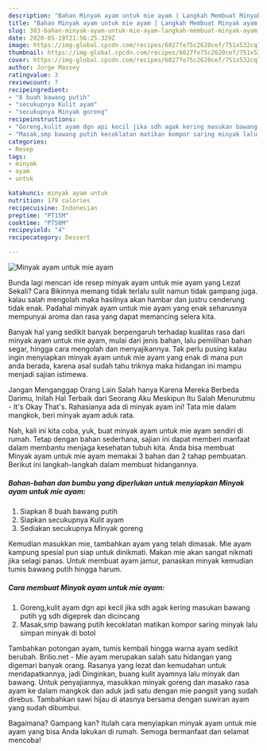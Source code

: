 ```yaml
---
description: "Bahan Minyak ayam untuk mie ayam | Langkah Membuat Minyak ayam untuk mie ayam Yang Sempurna"
title: "Bahan Minyak ayam untuk mie ayam | Langkah Membuat Minyak ayam untuk mie ayam Yang Sempurna"
slug: 383-bahan-minyak-ayam-untuk-mie-ayam-langkah-membuat-minyak-ayam-untuk-mie-ayam-yang-sempurna
date: 2020-05-19T21:56:25.329Z
image: https://img-global.cpcdn.com/recipes/6027fe75c2620cef/751x532cq70/minyak-ayam-untuk-mie-ayam-foto-resep-utama.jpg
thumbnail: https://img-global.cpcdn.com/recipes/6027fe75c2620cef/751x532cq70/minyak-ayam-untuk-mie-ayam-foto-resep-utama.jpg
cover: https://img-global.cpcdn.com/recipes/6027fe75c2620cef/751x532cq70/minyak-ayam-untuk-mie-ayam-foto-resep-utama.jpg
author: Jorge Massey
ratingvalue: 3
reviewcount: 7
recipeingredient:
- "8 buah bawang putih"
- "secukupnya Kulit ayam"
- "secukupnya Minyak goreng"
recipeinstructions:
- "Goreng,kulit ayam dgn api kecil jika sdh agak kering masukan bawang putih yg sdh digeprek dan dicincang"
- "Masak,smp bawang putih kecoklatan matikan kompor saring minyak lalu simpan minyak di botol"
categories:
- Resep
tags:
- minyak
- ayam
- untuk

katakunci: minyak ayam untuk 
nutrition: 179 calories
recipecuisine: Indonesian
preptime: "PT15M"
cooktime: "PT50M"
recipeyield: "4"
recipecategory: Dessert

---
```



![Minyak ayam untuk mie ayam](https://img-global.cpcdn.com/recipes/6027fe75c2620cef/751x532cq70/minyak-ayam-untuk-mie-ayam-foto-resep-utama.jpg)

Bunda lagi mencari ide resep minyak ayam untuk mie ayam yang Lezat Sekali? Cara Bikinnya memang tidak terlalu sulit namun tidak gampang juga. kalau salah mengolah maka hasilnya akan hambar dan justru cenderung tidak enak. Padahal minyak ayam untuk mie ayam yang enak seharusnya mempunyai aroma dan rasa yang dapat memancing selera kita.

Banyak hal yang sedikit banyak berpengaruh terhadap kualitas rasa dari minyak ayam untuk mie ayam, mulai dari jenis bahan, lalu pemilihan bahan segar, hingga cara mengolah dan menyajikannya. Tak perlu pusing kalau ingin menyiapkan minyak ayam untuk mie ayam yang enak di mana pun anda berada, karena asal sudah tahu triknya maka hidangan ini mampu menjadi sajian istimewa.

Jangan Menganggap Orang Lain Salah hanya Karena Mereka Berbeda Darimu, Inilah Hal Terbaik dari Seorang Aku Meskipun Itu Salah Menurutmu - It&#39;s Okay That&#39;s. Rahasianya ada di minyak ayam ini! Tata mie dalam mangkok, beri minyak ayam aduk rata.


Nah, kali ini kita coba, yuk, buat minyak ayam untuk mie ayam sendiri di rumah. Tetap dengan bahan sederhana, sajian ini dapat memberi manfaat dalam membantu menjaga kesehatan tubuh kita. Anda bisa membuat Minyak ayam untuk mie ayam memakai 3 bahan dan 2 tahap pembuatan. Berikut ini langkah-langkah dalam membuat hidangannya.

<!--inarticleads1-->

##### Bahan-bahan dan bumbu yang diperlukan untuk menyiapkan Minyak ayam untuk mie ayam:

1. Siapkan 8 buah bawang putih
1. Siapkan secukupnya Kulit ayam
1. Sediakan secukupnya Minyak goreng


Kemudian masukkan mie, tambahkan ayam yang telah dimasak. Mie ayam kampung spesial pun siap untuk dinikmati. Makan mie akan sangat nikmati jika selagi panas. Untuk membuat ayam jamur, panaskan minyak kemudian tumis bawang putih hingga harum. 

<!--inarticleads2-->

##### Cara membuat Minyak ayam untuk mie ayam:

1. Goreng,kulit ayam dgn api kecil jika sdh agak kering masukan bawang putih yg sdh digeprek dan dicincang
1. Masak,smp bawang putih kecoklatan matikan kompor saring minyak lalu simpan minyak di botol


Tambahkan potongan ayam, tumis kembali hingga warna ayam sedikit berubah. Brilio.net - Mie ayam merupakan salah satu hidangan yang digemari banyak orang. Rasanya yang lezat dan kemudahan untuk mendapatkannya, jadi Dinginkan, buang kulit ayamnya lalu minyak dan bawang. Untuk penyajiannya, masukkan minyak goreng dan masako rasa ayam ke dalam mangkok dan aduk jadi satu dengan mie pangsit yang sudah direbus. Tambahkan sawi hijau di atasnya bersama dengan suwiran ayam yang sudah dibumbui. 

Bagaimana? Gampang kan? Itulah cara menyiapkan minyak ayam untuk mie ayam yang bisa Anda lakukan di rumah. Semoga bermanfaat dan selamat mencoba!
